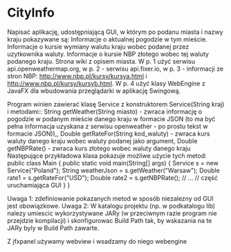 # CityInfo
Napisać aplikację, udostępniającą GUI, w którym po podanu miasta i nazwy kraju pokazywane są:
Informacje o aktualnej pogodzie w tym mieście.
Informacje o kursie wymiany walutu kraju wobec podanej przez uzytkownika waluty.
Informacje o kursie NBP złotego wobec tej waluty podanego kraju.
Strona wiki z opisem miasta.
W p. 1 użyć serwisu api.openweathermap.org, w p. 2 - serwisu api.fixer.io, w p. 3 - informacji ze stron NBP: http://www.nbp.pl/kursy/kursya.html i http://www.nbp.pl/kursy/kursyb.html.
W p. 4 użyć klasy WebEngine z JavaFX dla wbudowania przeglądarki w aplikację Swingową.

Program winien zawierać klasę Service z konstruktorem Service(String kraj) i metodami::
String getWeather(String miasto) - zwraca informację o pogodzie w podanym mieście danego kraju w formacie JSON (to ma być pełna informacja uzyskana z serwisu openweather - po prostu tekst w formacie JSON)),,
Double getRateFor(String kod_waluty) - zwraca kurs waluty danego kraju wobec waluty podanej jako argument,
Double getNBPRate() - zwraca kurs złotego wobec waluty danego kraju
Następujące przykładowa klasa  pokazuje możliwe użycie tych metod:
public class Main {
  public static void main(String[] args) {
    Service s = new Service("Poland");
    String weatherJson = s.getWeather("Warsaw");
    Double rate1 = s.getRateFor("USD");
    Double rate2 = s.getNBPRate();
    // ...
    // część uruchamiająca GUI
  }
}

Uwaga 1: zdefiniowanie pokazanych metod w sposób niezalezny od GUI jest obowiązkowe.
Uwaga 2:  W katalogu projektu (np. w podkatalogu lib) nalezy umiescic wykorzystywane JARy (w przeciwnym razie program nie przejdzie kompilacji) i skonfigurowac Build Path tak, by wskazania na te JARy byly w Build Path zawarte.

Z jfxpanel używamy webview i wsadzamy do niego webengine
